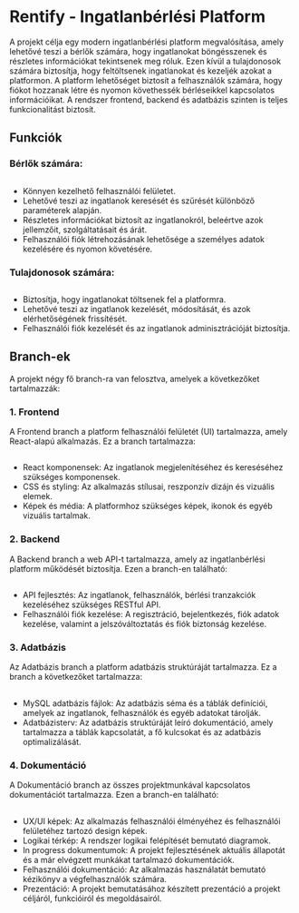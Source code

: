 # Rentify - Ingatlanbérlési Platform
A projekt célja egy modern ingatlanbérlési platform megvalósítása, amely lehetővé teszi a bérlők számára, hogy ingatlanokat böngésszenek és részletes információkat tekintsenek meg róluk. 
Ezen kívül a tulajdonosok számára biztosítja, hogy feltöltsenek ingatlanokat és kezeljék azokat a platformon. 
A platform lehetőséget biztosít a felhasználók számára, hogy fiókot hozzanak létre és nyomon követhessék bérléseikkel kapcsolatos információikat.
A rendszer frontend, backend és adatbázis szinten is teljes funkcionalitást biztosít.
## Funkciók

### Bérlők számára:
##
- Könnyen kezelhető felhasználói felületet.
- Lehetővé teszi az ingatlanok keresését és szűrését különböző paraméterek alapján.
- Részletes információkat biztosít az ingatlanokról, beleértve azok jellemzőit, szolgáltatásait és árát.
- Felhasználói fiók létrehozásának lehetősége a személyes adatok kezelésére és nyomon követésére.

### Tulajdonosok számára:
##
- Biztosítja, hogy ingatlanokat töltsenek fel a platformra.
- Lehetővé teszi az ingatlanok kezelését, módosítását, és azok elérhetőségének frissítését.
- Felhasználói fiók kezelését és az ingatlanok adminisztrációját biztosítja.

## Branch-ek
A projekt négy fő branch-ra van felosztva, amelyek a következőket tartalmazzák:

### 1. Frontend
A Frontend branch a platform felhasználói felületét (UI) tartalmazza, amely React-alapú alkalmazás. Ez a branch tartalmazza:
##
- React komponensek: Az ingatlanok megjelenítéséhez és kereséséhez szükséges komponensek.
- CSS és styling: Az alkalmazás stílusai, reszponzív dizájn és vizuális elemek.
- Képek és média: A platformhoz szükséges képek, ikonok és egyéb vizuális tartalmak.

### 2. Backend
A Backend branch a web API-t tartalmazza, amely az ingatlanbérlési platform működését biztosítja. Ezen a branch-en található:
##
- API fejlesztés: Az ingatlanok, felhasználók, bérlési tranzakciók kezeléséhez szükséges RESTful API.
- Felhasználói fiók kezelése: A regisztráció, bejelentkezés, fiók adatok kezelése, valamint a jelszóváltoztatás és fiók biztonság kezelése.

### 3. Adatbázis
Az Adatbázis branch a platform adatbázis struktúráját tartalmazza. Ez a branch a következőket tartalmazza:
##
- MySQL adatbázis fájlok: Az adatbázis séma és a táblák definíciói, amelyek az ingatlanok, felhasználók és egyéb adatokat tárolják.
- Adatbázisterv: Az adatbázis struktúráját leíró dokumentáció, amely tartalmazza a táblák kapcsolatát, a fő kulcsokat és az adatbázis optimalizálását.

### 4. Dokumentáció
A Dokumentáció branch az összes projektmunkával kapcsolatos dokumentációt tartalmazza. Ezen a branch-en található:
##
- UX/UI képek: Az alkalmazás felhasználói élményéhez és felhasználói felületéhez tartozó design képek.
- Logikai térkép: A rendszer logikai felépítését bemutató diagramok.
- In progress dokumentumok: A projekt fejlesztésének aktuális állapotát és a már elvégzett munkákat tartalmazó dokumentációk.
- Felhasználói dokumentáció: Az alkalmazás használatát bemutató kézikönyv a végfelhasználók számára.
- Prezentáció: A projekt bemutatásához készített prezentáció a projekt céljáról, funkcióiról és megoldásairól.
